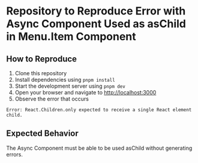 # Repository to Reproduce Error with Async Component Used as asChild in Menu.Item Component

## How to Reproduce

 1. Clone this repository
 2. Install dependencies using `pnpm install`
 3. Start the development server using `pnpm dev`
 4. Open your browser and navigate to <http://localhost:3000>
 5. Observe the error that occurs

``` text
Error: React.Children.only expected to receive a single React element child.
```

## Expected Behavior

The Async Component must be able to be used asChild without generating errors.
